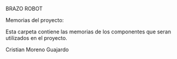 BRAZO ROBOT

Memorias del proyecto:

Esta carpeta contiene las memorias de los componentes que seran utilizados en el proyecto.

Cristian Moreno Guajardo